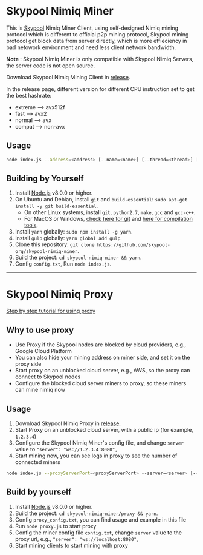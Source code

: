# Skypool Nimiq Miner

This is [Skypool](https://nimiq.skypool.org) Nimiq Miner Client, using self-designed Nimiq mining protocol which is different to official p2p mining protocol, Skypool mining protocol get block data from server directly, which is more effieciency in bad netowork environment and need less client network bandwidth.

**Note** : Skypool Nimiq Miner is only compatible with Skypool Nimiq Servers, the server code is not open source.

Download Skypool Nimiq Mining Client in [release](https://github.com/skypool-org/skypool-nimiq-miner/releases).

In the release page, different version for different CPU instruction set to get the best hashrate:
* extreme --> avx512f
* fast --> avx2
* normal --> avx
* compat --> non-avx

## Usage
``` bash
node index.js --address=<address> [--name=<name>] [--thread=<thread>] [--server=<server>] [--percent=<percent>] [--cpu=<cpu>]
```

## Building by Yourself

1. Install [Node.js](https://nodejs.org) v8.0.0 or higher.
2. On Ubuntu and Debian, install `git` and `build-essential`: `sudo apt-get install -y git build-essential`.
    - On other Linux systems, install `git`, `python2.7`, `make`, `gcc` and `gcc-c++`.
    - For MacOS or Windows, [check here for git](https://git-scm.com/downloads) and [here for compilation tools](https://github.com/nodejs/node-gyp#on-mac-os-x).
3. Install `yarn` globally: `sudo npm install -g yarn`.
4. Install `gulp` globally:  `yarn global add gulp`.
5. Clone this repository: `git clone https://github.com/skypool-org/skypool-nimiq-miner`.
6. Build the project: `cd skypool-nimiq-miner && yarn`.
7. Config `config.txt`, Run `node index.js`.

---

# Skypool Nimiq Proxy
[Step by step tutorial for using proxy](https://github.com/skypool-org/skypool-nimiq-miner/wiki/Proxy-tutorial)

## Why to use proxy
* Use Proxy if the Skypool nodes are blocked by cloud providers, e.g., Google Cloud Platform
* You can also hide your mining address on miner side, and set it on the proxy side
* Start proxy on an unblocked cloud server, e.g., AWS, so the proxy can connect to Skypool nodes
* Configure the blocked cloud server miners to proxy, so these miners can mine nimiq now

## Usage
1. Download Skypool Nimiq Proxy in [release](https://github.com/skypool-org/skypool-nimiq-miner/releases).
2. Start Proxy on an unblocked cloud server, with a public ip (for example, `1.2.3.4`)
3. Configure the Skypool Nimiq Miner's config file, and change `server` value to `"server": "ws://1.2.3.4:8080",`
4. Start mining now, you can see logs in proxy to see the number of connected miners
``` bash
node index.js --proxyServerPort=<proxyServerPort> --server=<server> [--miningAddress=<miningAddress>]
```

## Build by yourself
1. Install [Node.js](https://nodejs.org/) v8.0.0 or higher.
2. Build the project: `cd skypool-nimiq-miner/proxy && yarn`.
3. Config `proxy_config.txt`, you can find usage and example in this file
4. Run `node proxy.js` to start proxy
5. Config the miner config file `config.txt`, change `server` value to the proxy url, e.g., `"server": "ws://localhost:8080",`
6. Start mining clients to start mining with proxy
